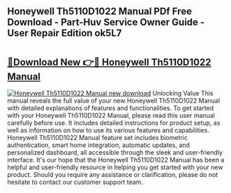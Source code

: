 ## Honeywell Th5110D1022 Manual PDf Free Download - Part-Huv Service Owner Guide - User Repair Edition ok5L7

# <h2><a href="http://bc31652.oget.top/?id=Honeywell+Th5110D1022+Manual">🔗Download New 👉🔴 Honeywell Th5110D1022 Manual</a></h2>

[![Honeywell Th5110D1022 Manual new download](https://i.imgur.com/5g1atiW.png)](http://bc31652.oget.top/?id=Honeywell+Th5110D1022+Manual)
Unlocking Value This manual reveals the full value of your new Honeywell Th5110D1022 Manual with detailed explanations of features and functionalities. To get started with your Honeywell Th5110D1022 Manual, please read this user manual carefully before use. It includes detailed instructions for product setup, as well as information on how to use its various features and capabilities. Honeywell Th5110D1022 Manual feature set includes biometric authentication, smart home integration, automatic updates, and personalized dashboard, all accessible through the sleek and user-friendly interface. It's our hope that the Honeywell Th5110D1022 Manual has been a helpful and user-friendly resource in helping you get started with your new product. Should you require any assistance or clarification, please do not hesitate to contact our customer support team.
